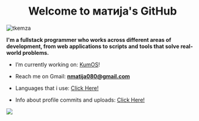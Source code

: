 <h1 align="center">Welcome to матија's GitHub</h1>

<p align="left"> <img src="https://komarev.com/ghpvc/?username=tkemza&label=Profile%20views&color=0e75b6&style=flat" alt="tkemza" /> </p>
<p>
    <b>I'm a fullstack programmer who works across different areas of development, from web applications to scripts and tools that solve real-world problems.
</b>
<br>
    
- I’m currently working on: [KumOS](https://github.com/TodorW/ZephyrOS)!

- Reach me on Gmail: **nmatija080@gmail.com**

- Languages that i use: [Click Here!](technologies.md)

- Info about profile commits and uploads: [Click Here!](info.md)

![](https://github-readme-stats.vercel.app/api/top-langs/?username=n11kol11c&theme=dark&hide_border=false&include_all_commits=false&count_private=false&layout=compact)
